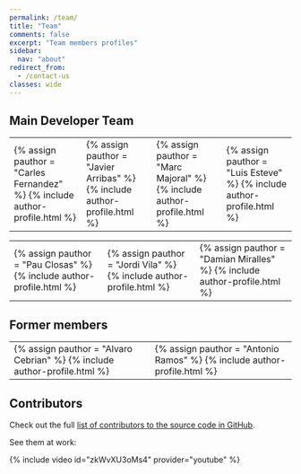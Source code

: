 ```yaml
---
permalink: /team/
title: "Team"
comments: false
excerpt: "Team members profiles"
sidebar:
  nav: "about"
redirect_from:
  - /contact-us
classes: wide
---
```


## Main Developer Team

<table>
 <tr>
     <td class="authortable">
        {% assign pauthor = "Carles Fernandez" %}
        {% include author-profile.html %}
     </td>
     <td class="authortable">
        {% assign pauthor = "Javier Arribas" %}
        {% include author-profile.html %}
     </td>
     <td class="authortable">
        {% assign pauthor = "Marc Majoral" %}
        {% include author-profile.html %}
     </td>
     <td class="authortable">
        {% assign pauthor = "Luis Esteve" %}
        {% include author-profile.html %}
     </td>
  </tr>
</table>

<table>
 <tr>
     <td class="authortable">
         {% assign pauthor = "Pau Closas" %}
         {% include author-profile.html %}
     </td>
     <td class="authortable">
        {% assign pauthor = "Jordi Vila" %}
        {% include author-profile.html %}
     </td>
     <td class="authortable">
        {% assign pauthor = "Damian Miralles" %}
        {% include author-profile.html %}
     </td>
  </tr>
</table>

## Former members

<table>
 <tr>
     <td class="authortable">
        {% assign pauthor = "Alvaro Cebrian" %}
        {% include author-profile.html %}
     </td>
     <td class="authortable">
        {% assign pauthor = "Antonio Ramos" %}
        {% include author-profile.html %}
     </td>
  </tr>
</table>

## Contributors


Check out the full [list of contributors to the source code in GitHub](https://github.com/gnss-sdr/gnss-sdr/graphs/contributors).

See them at work:

{% include video id="zkWvXU3oMs4" provider="youtube" %}
